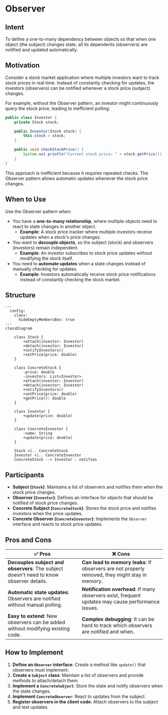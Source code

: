 # Observer

## Intent

To define a one-to-many dependency between objects so that when one object (the subject) changes state, all its dependents (observers) are notified and updated automatically.

## Motivation

Consider a stock market application where multiple investors want to track stock prices in real time. Instead of constantly checking for updates, the investors (observers) can be notified whenever a stock price (subject) changes.

For example, without the Observer pattern, an investor might continuously query the stock price, leading to inefficient polling:

```java
public class Investor {
    private Stock stock;

    public Investor(Stock stock) {
        this.stock = stock;
    }

    public void checkStockPrice() {
        System.out.println("Current stock price: " + stock.getPrice());
    }
}
```

This approach is inefficient because it requires repeated checks. The Observer pattern allows automatic updates whenever the stock price changes.

## When to Use

Use the Observer pattern when:

- You have a **one-to-many relationship**, where multiple objects need to react to state changes in another object.
  - **Example**: A stock price tracker where multiple investors receive updates when a stock's price changes.
- You want to **decouple objects**, so the subject (stock) and observers (investors) remain independent.
  - **Example**: An investor subscribes to stock price updates without modifying the stock itself.
- You need to **automate updates** when a state changes instead of manually checking for updates.
  - **Example**: Investors automatically receive stock price notifications instead of constantly checking the stock market.

## Structure

```mermaid
---
  config:
    class:
      hideEmptyMembersBox: true
---
classDiagram

    class Stock {
        +attach(investor: Investor)
        +detach(investor: Investor)
        +notifyInvestors()
        +setPrice(price: double)
    }

    class ConcreteStock {
        -price: double
        -investors: List<Investor>
        +attach(investor: Investor)
        +detach(investor: Investor)
        +notifyInvestors()
        +setPrice(price: double)
        +getPrice(): double
    }

    class Investor {
        +update(price: double)
    }

    class ConcreteInvestor {
        -name: String
        +update(price: double)
    }

    Stock <|.. ConcreteStock
    Investor <|.. ConcreteInvestor
    ConcreteStock --> Investor : notifies
```

## Participants

- **Subject (`Stock`)**: Maintains a list of observers and notifies them when the stock price changes.
- **Observer (`Investor`)**: Defines an interface for objects that should be notified of stock price changes.
- **Concrete Subject (`ConcreteStock`)**: Stores the stock price and notifies investors when the price updates.
- **Concrete Observer (`ConcreteInvestor`)**: Implements the `Observer` interface and reacts to stock price updates.

## Pros and Cons

| ✅ Pros                                           | ❌ Cons                                         |
|--------------------------------------------------|------------------------------------------------|
| **Decouples subject and observers**: The subject doesn't need to know observer details. | **Can lead to memory leaks**: If observers are not properly removed, they might stay in memory. |
| **Automatic state updates**: Observers are notified without manual polling. | **Notification overhead**: If many observers exist, frequent updates may cause performance issues. |
| **Easy to extend**: New observers can be added without modifying existing code. | **Complex debugging**: It can be hard to track which observers are notified and when. |

## How to Implement

1. **Define an `Observer` interface**: Create a method like `update()` that observers must implement.
2. **Create a `Subject` class**: Maintain a list of observers and provide methods to attach/detach them.
3. **Implement a `ConcreteSubject`**: Store the state and notify observers when the state changes.
4. **Implement `ConcreteObserver`**: React to updates from the subject.
5. **Register observers in the client code**: Attach observers to the subject and test updates.

